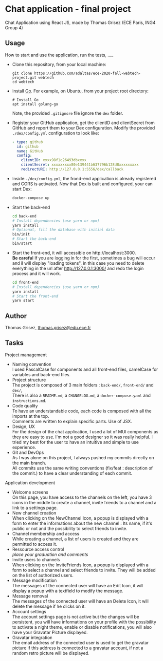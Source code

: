 # Chat application - final project

Chat Application using React JS, made by Thomas Grisez (ECE Paris, ING4 Group 4)

## Usage

How to start and use the application, run the tests, ...\_

- Clone this repository, from your local machine:
  ```
  git clone https://github.com/adaltas/ece-2020-fall-webtech-project.git webtech
  cd webtech
  ```
- Install [Go](https://golang.org/). For example, on Ubuntu, from your project root directory:
  ```
  # Install Go
  apt install golang-go
  ```
  Note, the provided `.gitignore` file ignore the `dex` folder.
- Register your GitHub application, get the clientID and clientSecret from GitHub and report them to your Dex configuration. Modify the provided `./dex/config.yml` configuration to look like:
  ```yaml
  - type: github
    id: github
    name: GitHub
    config:
      clientID: xxxx98f1c26493dbxxxx
      clientSecret: xxxxxxxxx80e139441b637796b128d8xxxxxxxxx
      redirectURI: http://127.0.0.1:5556/dex/callback
  ```
- Inside `./dex/config.yml`, the frond-end application is already registered and CORS is activated. Now that Dex is built and configured, your can start Dex:
  ```bash
  docker-compose up
  ```
- Start the back-end
  ```bash
  cd back-end
  # Install dependencies (use yarn or npm)
  yarn install
  # Optional, fill the database with initial data
  bin/init
  # Start the back-end
  bin/start
  ```
- Start the front-end, it will accessible on http://localhost:3000.  
  **Be careful** If you are logging in for the first, sometimes a bug will occur and il will display "loading tokens", in this case you need to delete everything in the url after http://127.0.0.1:3000/ and redo the login process and it will work.

  ```bash
  cd front-end
  # Install dependencies (use yarn or npm)
  yarn install
  # Start the front-end
  yarn start
  ```

## Author

Thomas Grisez, thomas.grisez@edu.ece.fr

## Tasks

Project management

- Naming convention  
  I used PascalCase for components and all front-end files, camelCase for variables and back-end files.
- Project structure  
  The project is composed of 3 main folders : `back-end/`, `front-end/` and `dex/`,  
   There is also a `README.md`, a `CHANGELOG.md`, a `docker-compose.yaml` and `instructions.md`.
- Code quality  
  To have an understandable code, each code is composed with all the imports at the top.  
  Comments are written to explain specific parts. Use of JSX.
- Design, UX  
  For the design of the chat application, I used a lot of MUI components as they are easy to use. I'm not a good designer so it was really helpful. I tried my best for the user to have an intuitive and simple to use experience.
- Git and DevOps  
  As I was alone on this project, I always pushed my commits directly on the main branch.  
  All commits use the same writing conventions (fix/feat : description of the commit.) to have a clear understanding of each commit.

Application development

- Welcome screens  
  On this page, you have access to the channels on the left, you have 3 icons in the middle to create a channel, invite friends to a channel and a link to a settings page.
- New channel creation  
  When clicking on the NewChannel Icon, a popup is displayed with a form to enter the informations about the new channel : Its name, if it's public or not and the possibility to select friends to invite.
- Channel membership and access  
  While creating a channel, a list of users is created and they are permitted to access it.
- Ressource access control  
  _place your graduation and comments_
- Invite users to channels  
  When clicking on the InviteFriends Icon, a popup is displayed with a form to select a channel and select friends to invite. They will be added on the list of authorized users.
- Message modification  
  The messages of the connected user will have an Edit Icon, it will display a popup with a textfield to modify the message.
- Message removal  
  The messages of the connected user will have an Delete Icon, it will delete the message if he clicks on it.
- Account settings  
  The account settings page is not active but the changes will be persistent, you will have informations on your profile with the possibility to activate a night theme, enable or disable notifications, you will also have your Gravatar Picture displayed.
- Gravatar integration  
  The email address of the connected user is used to get the gravatar picture if this address is connected to a gravatar account, if not a random retro picture will be displayed.
